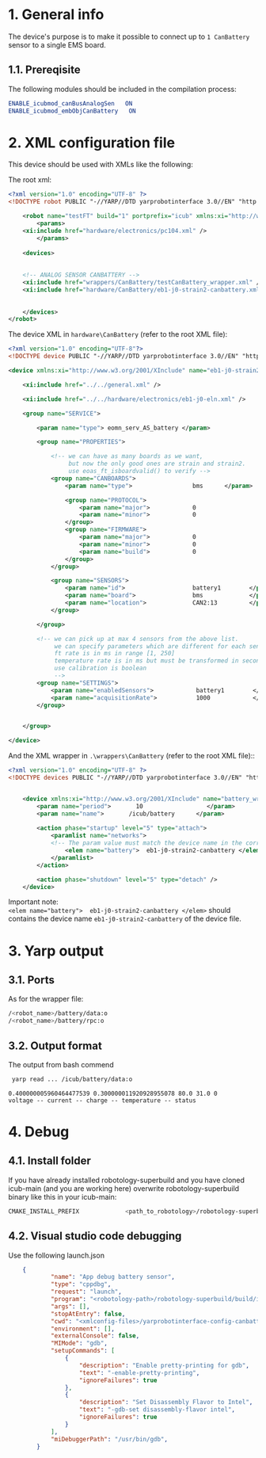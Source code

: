 # 1. General info
The device's purpose is to make it possible to connect up to `1 CanBattery` sensor to a single EMS board.

## 1.1. Prereqisite
The following modules should be included in the compilation process:

```cmake
ENABLE_icubmod_canBusAnalogSen   ON
ENABLE_icubmod_embObjCanBattery   ON
```

# 2. XML configuration file

This device should be used with XMLs like the following:

The root xml:
```xml
<?xml version="1.0" encoding="UTF-8" ?>
<!DOCTYPE robot PUBLIC "-//YARP//DTD yarprobotinterface 3.0//EN" "http://www.yarp.it/DTD/yarprobotinterfaceV3.0.dtd">

    <robot name="testFT" build="1" portprefix="icub" xmlns:xi="http://www.w3.org/2001/XInclude">
        <params>
    <xi:include href="hardware/electronics/pc104.xml" />
        </params>
        
    <devices>
 
 
    <!-- ANALOG SENSOR CANBATTERY -->
    <xi:include href="wrappers/CanBattery/testCanBattery_wrapper.xml" /> 	
    <xi:include href="hardware/CanBattery/eb1-j0-strain2-canbattery.xml" /> 
  
      
    </devices>
</robot> 
```

The device XML in `hardware\CanBattery` (refer to the root XML file):
```xml
<?xml version="1.0" encoding="UTF-8"?>
<!DOCTYPE device PUBLIC "-//YARP//DTD yarprobotinterface 3.0//EN" "http://www.yarp.it/DTD/yarprobotinterfaceV3.0.dtd">

<device xmlns:xi="http://www.w3.org/2001/XInclude" name="eb1-j0-strain2-canbattery" type="embObjCanBatterysensor">

    <xi:include href="../../general.xml" />

    <xi:include href="../../hardware/electronics/eb1-j0-eln.xml" />

    <group name="SERVICE">

        <param name="type"> eomn_serv_AS_battery </param>

        <group name="PROPERTIES">

            <!-- we can have as many boards as we want, 
                 but now the only good ones are strain and strain2. 
                 use eoas_ft_isboardvalid() to verify -->
            <group name="CANBOARDS">
                <param name="type">                 bms      </param>

                <group name="PROTOCOL">
                    <param name="major">            0                   </param>
                    <param name="minor">            0                      </param>
                </group>
                <group name="FIRMWARE">
                    <param name="major">            0                   </param>
                    <param name="minor">            0                   </param>
                    <param name="build">            0                   </param>
                </group>
            </group>

            <group name="SENSORS">
                <param name="id">                   battery1        </param>
                <param name="board">                bms             </param>
                <param name="location">             CAN2:13         </param>
            </group>

        </group>

        <!-- we can pick up at max 4 sensors from the above list. 
             we can specify parameters which are different for each sensor 
             ft rate is in ms in range [1, 250]
             temperature rate is in ms but must be transformed in seconds.
             use calibration is boolean
             -->
        <group name="SETTINGS">
            <param name="enabledSensors">            battery1        </param>
            <param name="acquisitionRate">           1000            </param>   <!-- msec -->
        </group>


    </group>

</device>
```

And the XML wrapper in `.\wrappers\CanBattery` (refer to the root XML file)::

```xml
<?xml version="1.0" encoding="UTF-8" ?>
<!DOCTYPE devices PUBLIC "-//YARP//DTD yarprobotinterface 3.0//EN" "http://www.yarp.it/DTD/yarprobotinterfaceV3.0.dtd">


    <device xmlns:xi="http://www.w3.org/2001/XInclude" name="battery_wrapper" type="batteryWrapper">
        <param name="period">       10                  </param>
        <param name="name">       /icub/battery      </param>
        
        <action phase="startup" level="5" type="attach">
            <paramlist name="networks">
            <!-- The param value must match the device name in the corresponding body_part-ebX-jA_B-strain.xml file -->
                <elem name="battery">  eb1-j0-strain2-canbattery </elem>
            </paramlist>
        </action>

        <action phase="shutdown" level="5" type="detach" />
    </device>
```

Important note:  
`<elem name="battery">  eb1-j0-strain2-canbattery </elem>`
should contains the device name `eb1-j0-strain2-canbattery` of the device file.
 

# 3. Yarp output

## 3.1. Ports

As for the wrapper file:

```bash
/<robot_name>/battery/data:o 
/<robot_name>/battery/rpc:o

```

## 3.2. Output format

The output from bash commend
```bash
 yarp read ... /icub/battery/data:o
```

`0.400000005960464477539 0.300000011920928955078 80.0 31.0 0`  
`voltage -- current -- charge -- temperature -- status`


# 4. Debug

## 4.1. Install folder
If you have already installed robotology-superbuild and you have cloned icub-main (and you are working here) overwrite robotology-superbuild binary like this in your icub-main:
```bash
CMAKE_INSTALL_PREFIX             <path_to_robotology>/robotology-superbuild/build/install
``` 

## 4.2. Visual studio code debugging
Use the following launch.json
```json
    {
            "name": "App debug battery sensor",
            "type": "cppdbg",
            "request": "launch",
            "program": "<robotology-path>/robotology-superbuild/build/install/bin/yarprobotinterface",
            "args": [],
            "stopAtEntry": false,
            "cwd": "<xmlconfig-files>/yarprobotinterface-config-canbattery",
            "environment": [],
            "externalConsole": false,
            "MIMode": "gdb",
            "setupCommands": [
                {
                    "description": "Enable pretty-printing for gdb",
                    "text": "-enable-pretty-printing",
                    "ignoreFailures": true
                },
                {
                    "description": "Set Disassembly Flavor to Intel",
                    "text": "-gdb-set disassembly-flavor intel",
                    "ignoreFailures": true
                }
            ],
            "miDebuggerPath": "/usr/bin/gdb",
        }
```